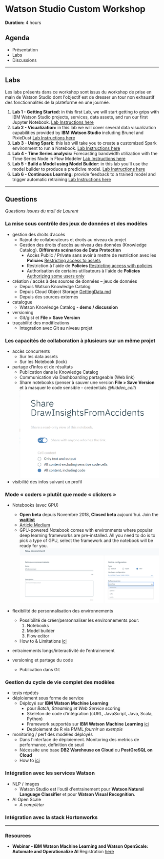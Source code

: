 # Watson Studio Custom Workshop
**Duration:** 4 hours

## Agenda
+ Présentation
+ Labs
+ Discussions

---

## Labs
Les labs présents dans ce workshop sont issus du workshop de prise en main de Watson Studio dont l'objectif est de dresser un tour non exhaustif des fonctionnalités de la plateforme en une journée.

1. **Lab 1 - Getting Started:** in this first Lab, we will start getting to grips with IBM Watson Studio projects, services, data assets, and run our first Jupyter Notebook.
[Lab Instructions here](Lab1-GettingStarted/Lab1-GettingStarted.md)
2. **Lab 2 - Visualization:** in this lab we will cover several data visualization capabilities provided by **IBM Watson Studio** including Brunel and PixieDust
[Lab Instructions here](Lab2-Visualizations/Lab2-Visualization.md)
3. **Lab 3 - Using Spark:** this lab will take you to create a customized Spark environment to run a Notebook.
[Lab Instructions here](Lab3-Spark/Lab3-Spark.md)
4. **Lab 4 - Time Series analysis:** Forecasting bandwidth utilization with the Time Series Node in Flow Modeler
[Lab Instructions here](Lab4-TimeSeries/Lab4_TimeSeries.md)
5. **Lab 5 - Build a Model using Model Builder:** in this lab you'll use the model builder to produce a predicive model.
[Lab Instructions here](Lab5-WatsonML/Lab5-WatsonML_Churn.md)
6. **Lab 6 - Continuous Learning:** provide feedback to a trained model and trigger automatic retraining
[Lab Instructions here](Lab7-WMLContinuousLearning/Lab7-WMLContinuousLearning.md)

---

## Questions  

_Questions issues du mail de Laurent_
### La mise sous contrôle des jeux de données et des modèles
+ gestion des droits d’accès
    + Rajout de collaborateurs et droits au niveau du projet
    + Gestion des droits d'accès au niveau des données (Knowledge Catalog). **Différents scénarios de Data Protection**
      + Accès Public / Private sans avoir à mettre de restriction avec les **Policies** [Restricting access to assets](https://dataplatform.cloud.ibm.com/docs/content/wsj/governance/dmg35.html?audience=wdp&context=analytics)
      + Restriction à l'aide de **Policies**
      [Restricting access with policies](https://dataplatform.cloud.ibm.com/docs/content/wsj/governance/dmg36.html?audience=wdp&context=analytics)
      + Authorisation de certains utilisateurs à l'aide de **Policies** [Authorizing some users only](https://dataplatform.cloud.ibm.com/docs/content/wsj/governance/dmg42.html?audience=wdp&context=analytics)
+ création / accès à des sources de données – jeux de données
    + Depuis Watson Knowledge Catalog
    + Depuis Cloud Object Storage [GettingData.md](GettingData.md)
    + Depuis des sources externes
+ catalogue
    + Watson Knowledge Catalog - **demo / discussion**  
+ versioning
    + Git/gist et **File > Save Version**
+ traçabilité des modifications
    + Integration avec Git au niveau projet

### Les capacités de collaboration à plusieurs sur un même projet
+ accès concurrents
    + Sur les data assets
    + Sur les Notebook (lock)
+ partage d’infos et de résultats
    + Publication dans le Knowledge Catalog
    + Communication via Dashboarding partageable (Web link)
    + Share notebooks (penser à sauver une version **File > Save Version** et à masquer le code sensible - credentials *@hidden_cell*)![](assets/markdown-img-paste-20190318231934465.png)
+ visibilité des infos suivant un profil

### Mode « coders » plutôt que mode « clickers »
+ Notebooks (avec GPU)
    + **Open beta** depuis Novembre 2018, **Closed beta** aujourd'hui. Join the **[waitlist](https://datasciencex.typeform.com/to/oQg9G7)**
    + [Article Medium](https://medium.com/ibm-watson/gpu-powered-notebook-is-coming-to-watson-studio-56876f60c056)
    + GPU-powered Notebook comes with environments where popular deep learning frameworks are pre-installed. All you need to do is to pick a type of GPU, select the framework and the notebook will be ready for you.
    ![](assets/markdown-img-paste-20190318234102919.png)
+ flexibilité de personnalisation des environnements
    + Possibilité de créer/personnaliser les environnements pour:
      1. Notebooks
      2. Model builder
      3. Flow editor
    + How to & Limitations [ici](https://dataplatform.cloud.ibm.com/docs/content/wsj/analyze-data/create-customize-env-definition.html?audience=wdp&context=analytics)

+ entrainements longs/interactivité de l’entrainement
+ versioning et partage du code
    + Publication dans Git

### Gestion du cycle de vie complet des modèles
+ tests répétés
+ déploiement sous forme de service
  + Déployé sur **IBM Watson Machine Learning**
    + pour *Batch, Streaming et Web Service* scoring
    + Skeleton de code d'intégration (cURL, JavaScript, Java, Scala, Python)
    + Framework supportés sur **IBM Watson Machine Learning** [ici](https://dataplatform.cloud.ibm.com/docs/content/wsj/analyze-data/pm_service_supported_frameworks.html?audience=wdp&context=analytics)
    + Deploiement de R via PMML *fournir un exemple*
+ monitoring / perf des modèles déployés
  + Dans l'interface de déploiement. Monitoring des metrics de performance, definition de seuil
  + Nécessite une base **DB2 Warehouse on Cloud** ou **PostGreSQL on Cloud**
  + How to [ici](https://dataplatform.cloud.ibm.com/docs/content/wsj/analyze-data/ml-continuous-learning.html?audience=wdp&context=analytics)

### Intégration avec les services Watson
+ NLP / images
  + Watson Studio est l'outil d'entrainement pour **Watson Natural Language Classifier** et pour **Watson Visual Recognition**.
+ AI Open Scale
  + *A compléter*

### Intégration avec la stack Hortonworks

---
### Resources
+ **Webinar - IBM Watson Machine Learning and Watson OpenScale: Automate and Operationalize AI** Registration [here](https://event.on24.com/eventRegistration/EventLobbyServlet?target=reg20.jsp&partnerref=newsletter&eventid=1916519&sessionid=1&key=2A14FE34B6ACA058F5A9B0D112D1FEA0&regTag=&sourcepage=register)

